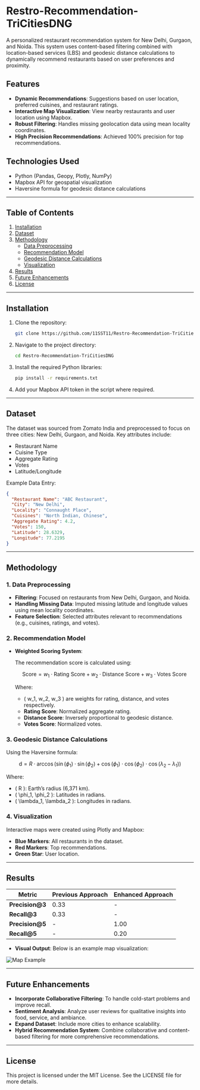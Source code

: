 # Restro-Recommendation-TriCitiesDNG

A personalized restaurant recommendation system for New Delhi, Gurgaon, and Noida. This system uses content-based filtering combined with location-based services (LBS) and geodesic distance calculations to dynamically recommend restaurants based on user preferences and proximity.

## **Features**
- **Dynamic Recommendations**: Suggestions based on user location, preferred cuisines, and restaurant ratings.
- **Interactive Map Visualization**: View nearby restaurants and user location using Mapbox.
- **Robust Filtering**: Handles missing geolocation data using mean locality coordinates.
- **High Precision Recommendations**: Achieved 100% precision for top recommendations.

## **Technologies Used**
- Python (Pandas, Geopy, Plotly, NumPy)
- Mapbox API for geospatial visualization
- Haversine formula for geodesic distance calculations

---

## **Table of Contents**
1. [Installation](#installation)
2. [Dataset](#dataset)
3. [Methodology](#methodology)
   - [Data Preprocessing](#data-preprocessing)
   - [Recommendation Model](#recommendation-model)
   - [Geodesic Distance Calculations](#geodesic-distance-calculations)
   - [Visualization](#visualization)
4. [Results](#results)
5. [Future Enhancements](#future-enhancements)
6. [License](#license)

---

## **Installation**

1. Clone the repository:
   ```bash
   git clone https://github.com/11SST11/Restro-Recommendation-TriCitiesDNG.git
   ```
2. Navigate to the project directory:
   ```bash
   cd Restro-Recommendation-TriCitiesDNG
   ```
3. Install the required Python libraries:
   ```bash
   pip install -r requirements.txt
   ```
4. Add your Mapbox API token in the script where required.

---

## **Dataset**

The dataset was sourced from Zomato India and preprocessed to focus on three cities: New Delhi, Gurgaon, and Noida. Key attributes include:
- Restaurant Name
- Cuisine Type
- Aggregate Rating
- Votes
- Latitude/Longitude

Example Data Entry:
```json
{
  "Restaurant Name": "ABC Restaurant",
  "City": "New Delhi",
  "Locality": "Connaught Place",
  "Cuisines": "North Indian, Chinese",
  "Aggregate Rating": 4.2,
  "Votes": 150,
  "Latitude": 28.6329,
  "Longitude": 77.2195
}
```

---

## **Methodology**

### **1. Data Preprocessing**
- **Filtering**: Focused on restaurants from New Delhi, Gurgaon, and Noida.
- **Handling Missing Data**: Imputed missing latitude and longitude values using mean locality coordinates.
- **Feature Selection**: Selected attributes relevant to recommendations (e.g., cuisines, ratings, and votes).

### **2. Recommendation Model**
- **Weighted Scoring System**:
  
  The recommendation score is calculated using:
  ```math
  \text{Score} = w_1 \cdot \text{Rating Score} + w_2 \cdot \text{Distance Score} + w_3 \cdot \text{Votes Score}
  ```
  Where:
  - \( w_1, w_2, w_3 \) are weights for rating, distance, and votes respectively.
  - **Rating Score**: Normalized aggregate rating.
  - **Distance Score**: Inversely proportional to geodesic distance.
  - **Votes Score**: Normalized votes.

### **3. Geodesic Distance Calculations**
Using the Haversine formula:
```math
\text{d} = R \cdot \arccos\left(\sin(\phi_1) \cdot \sin(\phi_2) + \cos(\phi_1) \cdot \cos(\phi_2) \cdot \cos(\lambda_2 - \lambda_1)\right)
```
Where:
- \( R \): Earth’s radius (6,371 km).
- \( \phi_1, \phi_2 \): Latitudes in radians.
- \( \lambda_1, \lambda_2 \): Longitudes in radians.

### **4. Visualization**
Interactive maps were created using Plotly and Mapbox:
- **Blue Markers**: All restaurants in the dataset.
- **Red Markers**: Top recommendations.
- **Green Star**: User location.

---

## **Results**

| Metric         | Previous Approach | Enhanced Approach |
|----------------|-------------------|-------------------|
| **Precision@3** | 0.33              | -                 |
| **Recall@3**    | 0.33              | -                 |
| **Precision@5** | -                 | 1.00              |
| **Recall@5**    | -                 | 0.20              |

- **Visual Output**: Below is an example map visualization:

![Map Example](https://via.placeholder.com/600x400)

---

## **Future Enhancements**
- **Incorporate Collaborative Filtering**: To handle cold-start problems and improve recall.
- **Sentiment Analysis**: Analyze user reviews for qualitative insights into food, service, and ambiance.
- **Expand Dataset**: Include more cities to enhance scalability.
- **Hybrid Recommendation System**: Combine collaborative and content-based filtering for more comprehensive recommendations.

---

## **License**
This project is licensed under the MIT License. See the LICENSE file for more details.
